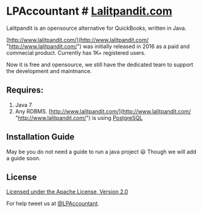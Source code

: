 # LPAccountant # [Lalitpandit.com](http://www.lalitpandit.com/)
Lalitpandit is an opensource alternative for QuickBooks, written in Java.

[http://www.lalitpandit.com/](http://www.lalitpandit.com/ "http://www.lalitpandit.com/") was initially released in 2016 as a paid and commecial product. Currently has 1K+ registered users. 

Now it is free and opensource, we still have the dedicated team to support the development and maintnance.

## Requires:
1. Java 7
2. Any RDBMS. [http://www.lalitpandit.com/](http://www.lalitpandit.com/ "http://www.lalitpandit.com/") is using [PostgreSQL](http://www.postgresql.org/ "http://www.postgresql.org/")

## Installation Guide
May be you do not need a guide to run a java project :smiley:
Though we will add a guide soon.

## License
[Licensed under the Apache License, Version 2.0](https://github.com/lalitpandit/LPAccountant/blob/master/LICENSE)

For help tweet us at [@LPAccountant]( https://twitter.com/lpaccountant "@lpaccountant").
